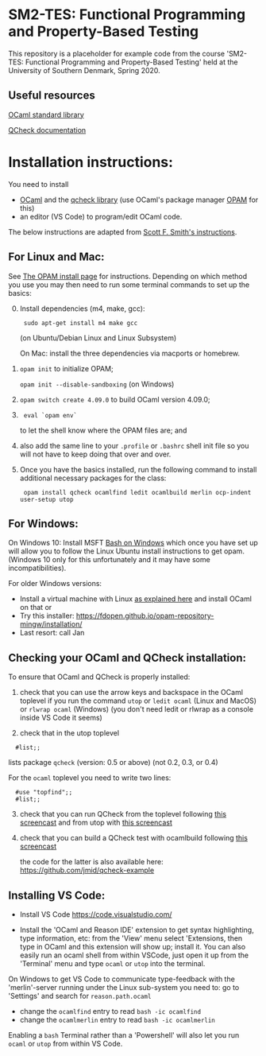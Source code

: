 SM2-TES: Functional Programming and Property-Based Testing
==========================================================

This repository is a placeholder for example code from the course
'SM2-TES: Functional Programming and Property-Based Testing'
held at the University of Southern Denmark, Spring 2020.


Useful resources
----------------

[OCaml standard library](http://caml.inria.fr/pub/docs/manual-ocaml/libref/)

[QCheck documentation](http://c-cube.github.io/qcheck/0.9/qcheck/)


Installation instructions:
==========================

You need to install
 - [OCaml](https://ocaml.org/) and the [qcheck library](https://github.com/c-cube/qcheck) (use OCaml's package manager [OPAM](https://opam.ocaml.org/) for this)
 - an editor (VS Code) to program/edit OCaml code.

The below instructions are adapted from [Scott F. Smith's instructions](http://pl.cs.jhu.edu/pl/ocaml/index.shtml).


For Linux and Mac:
------------------
See [The OPAM install page](https://opam.ocaml.org/doc/Install.html) for
instructions. Depending on which method you use you may then need to
run some terminal commands to set up the basics: 

 0. Install dependencies (m4, make, gcc):
    ```
     sudo apt-get install m4 make gcc
    ```
    (on Ubuntu/Debian Linux and Linux Subsystem)

    On Mac: install the three dependencies via macports or homebrew.

 1. `opam init`                   to initialize OPAM;
 
    `opam init --disable-sandboxing`    (on Windows)

 2. `opam switch create 4.09.0`       to build OCaml version 4.09.0;

 3. ```
     eval `opam env`
    ```
    to let the shell know where the OPAM files are; and

 4. also add the same line to your `.profile` or `.bashrc` shell init file
    so you will not have to keep doing that over and over.  

 5. Once you have the basics installed, run the following command to
    install additional necessary packages for the class: 

    ```
     opam install qcheck ocamlfind ledit ocamlbuild merlin ocp-indent user-setup utop
    ```


For Windows:
------------

On Windows 10:
  Install  MSFT [Bash on Windows](https://docs.microsoft.com/en-us/windows/wsl/about)
  which once you have set up will allow you to follow the Linux Ubuntu
  install instructions to get opam. (Windows 10 only for this
  unfortunately and it may have some incompatibilities).

For older Windows versions:
  - Install a virtual machine with Linux [as explained here](http://pl.cs.jhu.edu/pl/ocaml/index.shtml)
    and install OCaml on that or
  - Try this installer: https://fdopen.github.io/opam-repository-mingw/installation/
  - Last resort: call Jan


Checking your OCaml and QCheck installation:
--------------------------------------------

To ensure that OCaml and QCheck is properly installed:

1. check that you can use the arrow keys and backspace in the OCaml
   toplevel if you run the command
     `utop` or
     `ledit ocaml` (Linux and MacOS) or
     `rlwrap ocaml` (Windows)
   (you don't need ledit or rlwrap as a console inside VS Code it seems)

2. check that in the utop toplevel
  ```
    #list;;
  ```
   lists package `qcheck` (version: 0.5 or above)   (not 0.2, 0.3, or 0.4)

   For the `ocaml` toplevel you need to write two lines:
  ```
    #use "topfind";;
    #list;;
  ```

3. check that you can run QCheck from the toplevel following [this screencast](https://asciinema.org/a/226227)
   and from utop with [this screencast](https://asciinema.org/a/226259)

4. check that you can build a QCheck test with ocamlbuild
   following [this screencast](https://asciinema.org/a/226228)

   the code for the latter is also available here: https://github.com/jmid/qcheck-example



Installing VS Code:
-------------------

- Install VS Code https://code.visualstudio.com/

- Install the 'OCaml and Reason IDE' extension to get syntax
  highlighting, type information, etc: from the 'View' menu select
  'Extensions, then type in OCaml and this extension will show up;
  install it. You can also easily run an ocaml shell from within
  VSCode, just open it up from the 'Terminal' menu and type `ocaml` or
  `utop` into the terminal.


On Windows to get VS Code to communicate type-feedback with the
'merlin'-server running under the Linux sub-system you need to: go to
'Settings' and search for `reason.path.ocaml`
- change the `ocamlfind` entry to read `bash -ic ocamlfind`
- change the `ocamlmerlin` entry to read `bash -ic ocamlmerlin`

Enabling a `bash` Terminal rather than a 'Powershell' will also let
you run `ocaml` or `utop` from within VS Code.
